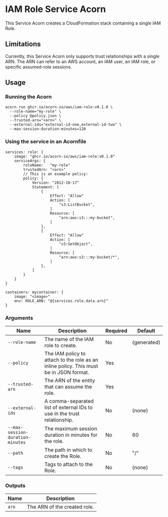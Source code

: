 # IAM Role Service Acorn

This Service Acorn creates a CloudFormation stack containing a single IAM Role.

## Limitations

Currently, this Service Acorn only supports trust relationships with a single ARN.
The ARN can refer to an AWS account, an IAM user, an IAM role, or specific assumed-role sessions.

## Usage

### Running the Acorn

```
acorn run ghcr.io/acorn-io/aws/iam-role:v0.1.0 \
  --role-name="my-role" \
  --policy @policy.json \
  --trusted-arn="<arn>" \
  --external-ids="external-id-one,external-id-two" \
  --max-session-duration-minutes=120
```

### Using the service in an Acornfile

```cue
services: role: {
    image: "ghcr.io/acorn-io/aws/iam-role:v0.1.0"
    serviceArgs: {
        roleName:   "my-role"
        trustedArn: "<arn>"
        // This is an example policy:
        policy: {
            Version: "2012-10-17"
            Statement: [
                {
                    Effect: "Allow"
                    Action: [
                        "s3:ListBucket",
                    ]
                    Resource: [
                        "arn:aws:s3:::my-bucket",
                    ]
                },
                {
                    Effect: "Allow"
                    Action: [
                        "s3:GetObject",
                    ]
                    Resource: [
                        "arn:aws:s3:::my-bucket/*",
                    ]
                },
            ]
        }
    }
}

containers: mycontainer: {
    image: "<image>"
    env: ROLE_ARN: "@{services.role.data.arn}"
}
```

### Arguments

| Name                             | Description                                                                            | Required | Default     |
|----------------------------------|----------------------------------------------------------------------------------------|----------|-------------|
| `--role-name`                    | The name of the IAM role to create.                                                    | No       | (generated) |
| `--policy`                       | The IAM policy to attach to the role as an inline policy. This must be in JSON format. | Yes      |             |
| `--trusted-arn`                  | The ARN of the entity that can assume the role.                                        | Yes      |             |
| `--external-ids`                 | A comma-separated list of external IDs to use in the trust relationship.               | No       | (none)      |
| `--max-session-duration-minutes` | The maximum session duration in minutes for the role.                                  | No       | 60          |
| `--path`                         | The path in which to create the Role.                                                  | No       | "/"         |
| `--tags`                         | Tags to attach to the Role.                                                            | No       | (none)      |

### Outputs

| Name  | Description                  |
|-------|------------------------------|
| `arn` | The ARN of the created role. |
